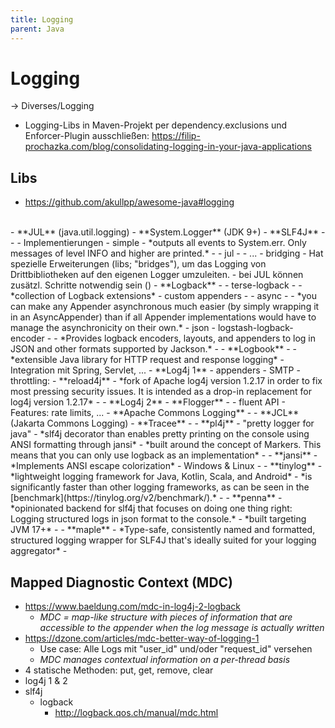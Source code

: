 ```yaml
---
title: Logging
parent: Java
---
```


# Logging
→ Diverses/Logging
- Logging-Libs in Maven-Projekt per dependency.exclusions und Enforcer-Plugin ausschließen: <https://filip-prochazka.com/blog/consolidating-logging-in-your-java-applications>

## Libs
- <https://github.com/akullpp/awesome-java#logging>
<br/>
- **JUL** (java.util.logging)
- **System.Logger** (JDK 9+)
- **SLF4J**
  - <https://www.slf4j.org/>
  - <https://mvnrepository.com/artifact/org.slf4j>
  - Implementierungen
    - simple
      - *outputs all events to System.err. Only messages of level INFO and higher are printed.* 
      - <https://mvnrepository.com/artifact/org.slf4j/slf4j-simple> 
    - jul
      - <https://mvnrepository.com/artifact/org.slf4j/slf4j-jdk14> 
    - ... 
  - bridging
    - Hat spezielle Erweiterungen (libs; "bridges"), um das Logging von Drittbibliotheken auf den eigenen Logger umzuleiten.
    - bei JUL können zusätzl. Schritte notwendig sein (<https://stackoverflow.com/questions/9117030/jul-to-slf4j-bridge>)
- **Logback**
  - <https://logback.qos.ch/index.html>
  - terse-logback
    - <https://tersesystems.github.io/terse-logback/>
    - *collection of Logback extensions*
  - custom appenders
    - <https://www.baeldung.com/custom-logback-appender>
  - async
    - <https://stackoverflow.com/questions/30041842/logback-logging-synchronous-or-asynchronous>
    - *you can make any Appender asynchronous much easier (by simply wrapping it in an AsyncAppender) than if all Appender implementations would have to manage the asynchronicity on their own.*
  - json
    - logstash-logback-encoder
      - <https://github.com/logfellow/logstash-logback-encoder>
      - *Provides logback encoders, layouts, and appenders to log in JSON and other formats supported by Jackson.*
      - <https://www.innoq.com/en/blog/structured-logging/>
- **Logbook**
  - <https://github.com/zalando/logbook>
  - *extensible Java library for HTTP request and response logging*
  - Integration mit Spring, Servlet, ...
- **Log4j 1**
  - appenders
    - SMTP
      - throttling: <https://github.com/reaktor/log4j-email-throttle>
- **reload4j**
  - *fork of Apache log4j version 1.2.17 in order to fix most pressing security issues. It is intended as a drop-in replacement for log4j version 1.2.17*
  - <https://github.com/qos-ch/reload4j> 
- **Log4j 2**
- **Flogger**
  - <https://github.com/google/flogger>
  - fluent API
  - Features: rate limits, ...
- **Apache Commons Logging**
  - <https://commons.apache.org/proper/commons-logging/>
- **JCL** (Jakarta Commons Logging)
- **Tracee**
  - <http://www.tracee.io/>
- **pl4j**
  - "pretty logger for java"
  - *slf4j decorator than enables pretty printing on the console using ANSI formatting through jansi*
  - *built around the concept of Markers. This means that you can only use logback as an implementation*
  - <https://github.com/ludovicianul/pl4j>
- **jansi**
  - *Implements ANSI escape colorization*
  - Windows & Linux
  - <https://github.com/fusesource/jansi>
- **tinylog**
  - *lightweight logging framework for Java, Kotlin, Scala, and Android*
  - *is significantly faster than other logging frameworks, as can be seen in the [benchmark](https://tinylog.org/v2/benchmark/).* 
  - <https://github.com/tinylog-org/tinylog>
- **penna**
  - *opinionated backend for slf4j that focuses on doing one thing right: Logging structured logs in json format to the console.*
  - *built targeting JVM 17+*
  - <https://github.com/hkupty/penna>
- **maple**
  - *Type-safe, consistently named and formatted, structured logging wrapper for SLF4J that's ideally suited for your logging aggregator*
  - <https://github.com/Randgalt/maple>


## Mapped Diagnostic Context (MDC)
- <https://www.baeldung.com/mdc-in-log4j-2-logback>
  - *MDC = map-like structure with pieces of information that are accessible to the appender when the log message is actually written*
- <https://dzone.com/articles/mdc-better-way-of-logging-1>
  - Use case: Alle Logs mit "user_id" und/oder "request_id" versehen
  - *MDC manages contextual information on a per-thread basis*
- 4 statische Methoden: put, get, remove, clear
- log4j 1 & 2
- slf4j
  - logback
    - <http://logback.qos.ch/manual/mdc.html>
